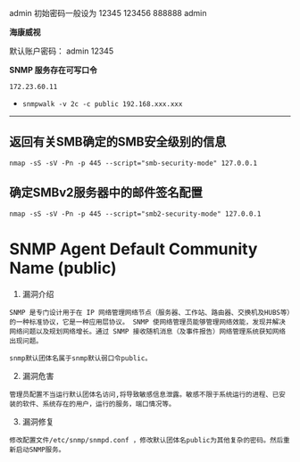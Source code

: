 
admin  初始密码一般设为 12345 123456  888888  admin

**海康威视**

默认账户密码：
admin 12345


**SNMP 服务存在可写口令**

    172.23.60.11

- `snmpwalk -v 2c -c public 192.168.xxx.xxx`

---



## 返回有关SMB确定的SMB安全级别的信息
```
nmap -sS -sV -Pn -p 445 --script="smb-security-mode" 127.0.0.1
```



## 确定SMBv2服务器中的邮件签名配置
```
nmap -sS -sV -Pn -p 445 --script="smb2-security-mode" 127.0.0.1
```


# SNMP Agent Default Community Name (public)

1. 漏洞介绍
          
```
SNMP 是专门设计用于在 IP 网络管理网络节点（服务器、工作站、路由器、交换机及HUBS等）的一种标准协议，它是一种应用层协议。 SNMP 使网络管理员能够管理网络效能，发现并解决网络问题以及规划网络增长。通过 SNMP 接收随机消息（及事件报告）网络管理系统获知网络出现问题。

snmp默认团体名属于snmp默认弱口令public。
```

2. 漏洞危害
```
管理员配置不当运行默认团体名访问,将导致敏感信息泄露。敏感不限于系统运行的进程、已安装的软件、系统存在的用户，运行的服务，端口情况等。
```

3. 漏洞修复
```
修改配置文件/etc/snmp/snmpd.conf ，修改默认团体名public为其他复杂的密码。然后重新启动SNMP服务。
```



